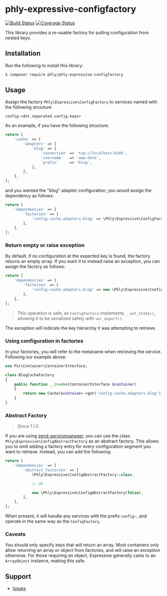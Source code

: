 # phly-expressive-configfactory

[![Build Status](https://secure.travis-ci.org/phly/phly-expressive-configfactory.svg?branch=master)](https://secure.travis-ci.org/phly/phly-expressive-configfactory)
[![Coverage Status](https://coveralls.io/repos/github/phly/phly-expressive-configfactory/badge.svg?branch=master)](https://coveralls.io/github/phly/phly-expressive-configfactory?branch=master)

This library provides a re-usable factory for pulling configuration from nested
keys.

## Installation

Run the following to install this library:

```bash
$ composer require phly/phly-expressive-configfactory
```

## Usage

Assign the factory `Phly\Expressive\ConfigFactory` to services named with the
following structure:

```text
config-<dot.separated.config.keys>
```

As an example, if you have the following structure:

```php
return [
    'cache' => [
        'adapters' => [
            'blog' => [
                'connection' => 'tcp://localhost:6349',
                'username'   => 'www-data',
                'prefix'     => 'blog',
            ],
        ],
    ],
];
```

and you wanted the "blog" adapter configuration, you would assign the dependency
as follows:

```php
return [
    'dependencies' => [
        'factories' => [
            'config-cache.adapters.blog' => \Phly\Expressive\ConfigFactory,
        ],
    ],
];
```

### Return empty or raise exception

By default, if no configuration at the expected key is found, the factory
returns an empty array. If you want it to instead raise an exception, you can
assign the factory as follows:

```php
return [
    'dependencies' => [
        'factories' => [
            'config-cache.adapters.blog' => new \Phly\Expressive\ConfigFactory(false),
        ],
    ],
];
```

> This operation is safe, as `ConfigFactory` implements `__set_state()`,
> allowing it to be serialized safely with `var_export()`.

The exception will indicate the key hierarchy it was attempting to retrieve.

### Using configuration in factories

In your factories, you will refer to the metaname when retrieving the service.
Following our example above:

```php
use Psr\Container\ContainerInterface;

class BlogCacheFactory
{
    public function __invoke(ContainerInterface $container)
    {
        return new Cache($container->get('config-cache.adapters.blog'));
    }
}
```

### Abstract Factory

> Since 1.1.0

If you are using [zend-servicemanager](https://docs.zendframework.com/zend-servicemanager),
you can use the class `Phly\Expressive\ConfigAbstractFactory` as an abstract
factory. This allows you to omit adding a factory entry for every configuration
segment you want to retrieve. Instead, you can add the following:

```php
return [
    'dependencies' => [
        'abstract_factories' => [
            \Phly\Expressive\ConfigAbstractFactory::class,

            // OR

            new \Phly\Expressive\ConfigAbstractFactory(false),
        ],
    ],
];
```

When present, it will handle any services with the prefix `config-`, and operate
in the same way as the `ConfigFactory`.

### Caveats

You should only specify keys that will return an array. Most containers only
allow returning an array or object from factories, and will raise an exception
otherwise. For those requiring an object, Expressive generally casts to an
`ArrayObject` instance, making this safe.

## Support

* [Issues](https://github.com/zendframework/phly-expressive-configfactory/issues/)
